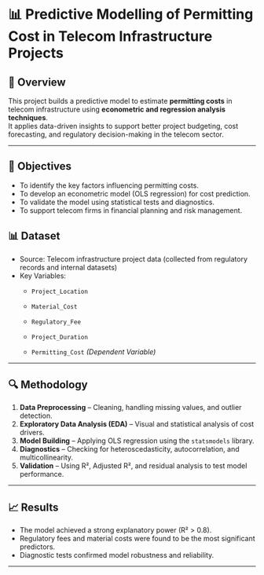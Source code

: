 # 📊 Predictive Modelling of Permitting Cost in Telecom Infrastructure Projects

## 🧩 Overview
This project builds a predictive model to estimate **permitting costs** in telecom infrastructure using **econometric and regression analysis techniques**.  
It applies data-driven insights to support better project budgeting, cost forecasting, and regulatory decision-making in the telecom sector.

---

## 🧠 Objectives
- To identify the key factors influencing permitting costs.
- To develop an econometric model (OLS regression) for cost prediction.
- To validate the model using statistical tests and diagnostics.
- To support telecom firms in financial planning and risk management.



## 📊 Dataset
- Source: Telecom infrastructure project data (collected from regulatory records and internal datasets)
- Key Variables:  
  - `Project_Location`  
    
  - `Material_Cost`  
  - `Regulatory_Fee`  
  - `Project_Duration`  
  - `Permitting_Cost` *(Dependent Variable)*  

---

## 🔍 Methodology
1. **Data Preprocessing** – Cleaning, handling missing values, and outlier detection.  
2. **Exploratory Data Analysis (EDA)** – Visual and statistical analysis of cost drivers.  
3. **Model Building** – Applying OLS regression using the `statsmodels` library.  
4. **Diagnostics** – Checking for heteroscedasticity, autocorrelation, and multicollinearity.  
5. **Validation** – Using R², Adjusted R², and residual analysis to test model performance.  

---

## 📈 Results
- The model achieved a strong explanatory power (R² > 0.8).  
- Regulatory fees and material costs were found to be the most significant predictors.  
- Diagnostic tests confirmed model robustness and reliability.

---


